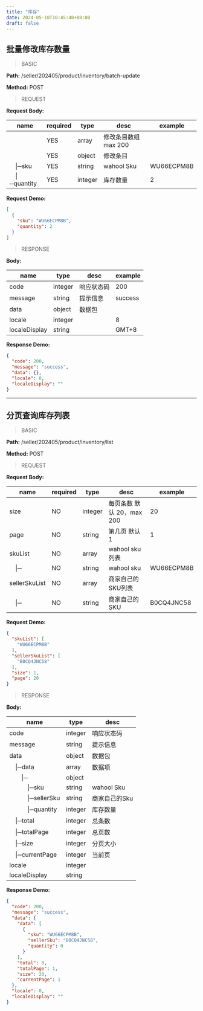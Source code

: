 ```yaml
---
title: "库存"
date: 2024-05-10T10:45:48+08:00
draft: false
---
```


## 批量修改库存数量

> BASIC

**Path:** /seller/202405/product/inventory/batch-update

**Method:** POST

> REQUEST



**Request Body:**

| name                        | required | type    | desc             | example    |
|-----------------------------|----------|---------|------------------|------------|
|                             | YES      | array   | 修改条目数组   max 200 |            |
|                             | YES      | object  | 修改条目             |            |
| &ensp;&ensp;&#124;─sku      | YES      | string  | wahool Sku       | WU66ECPM8B |
| &ensp;&ensp;&#124;─quantity | YES      | integer | 库存数量             | 2          |

**Request Demo:**

```json
[
  {
    "sku": "WU66ECPM8B",
    "quantity": 2
  }
]
```



> RESPONSE


**Body:**

| name          | type    | desc  | example |
|---------------|---------|-------|---------|
| code          | integer | 响应状态码 | 200     |
| message       | string  | 提示信息  | success |
| data          | object  | 数据包   |         |
| locale        | integer |       | 8       |
| localeDisplay | string  |       | GMT+8   |

**Response Demo:**

```json
{
  "code": 200,
  "message": "success",
  "data": {},
  "locale": 0,
  "localeDisplay": ""
}
```




---
## 分页查询库存列表

> BASIC

**Path:** /seller/202405/product/inventory/list

**Method:** POST

> REQUEST

**Request Body:**

| name                | required | type    | desc               | example    |
|---------------------|----------|---------|--------------------|------------|
| size                | NO       | integer | 每页条数 默认 20，max 200 | 20         |
| page                | NO       | string  | 第几页 默认 1           | 1          |
| skuList             | NO       | array   | wahool sku列表       |
| &ensp;&ensp;&#124;─ | NO       | string  | wahool sku         | WU66ECPM8B |
| sellerSkuList       | NO       | array   | 商家自己的SKU列表         |
| &ensp;&ensp;&#124;─ | NO       | string  | 商家自己的SKU           | B0CQ4JNC58 |

**Request Demo:**

```json
{
  "skuList": [
    "WU66ECPM8B"
  ],
  "sellerSkuList": [
    "B0CQ4JNC58"
  ],
  "size": 1,
  "page": 20
}
```



> RESPONSE


**Body:**

| name                                                 | type    | desc       |
|------------------------------------------------------|---------|------------|
| code                                                 | integer | 响应状态码      |
| message                                              | string  | 提示信息       |
| data                                                 | object  | 数据包        |
| &ensp;&ensp;&#124;─data                              | array   | 数据项        |
| &ensp;&ensp;&ensp;&ensp;&#124;─                      | object  |            |
| &ensp;&ensp;&ensp;&ensp;&ensp;&ensp;&#124;─sku       | string  | wahool Sku |
| &ensp;&ensp;&ensp;&ensp;&ensp;&ensp;&#124;─sellerSku | string  | 商家自己的Sku   |
| &ensp;&ensp;&ensp;&ensp;&ensp;&ensp;&#124;─quantity  | integer | 库存数量       |
| &ensp;&ensp;&#124;─total                             | integer | 总条数        |
| &ensp;&ensp;&#124;─totalPage                         | integer | 总页数        |
| &ensp;&ensp;&#124;─size                              | integer | 分页大小       |
| &ensp;&ensp;&#124;─currentPage                       | integer | 当前页        |
| locale                                               | integer |            |
| localeDisplay                                        | string  |            |

**Response Demo:**

```json
{
  "code": 200,
  "message": "success",
  "data": {
    "data": [
      {
        "sku": "WU66ECPM8B",
        "sellerSku": "B0CQ4JNC58",
        "quantity": 0
      }
    ],
    "total": 8,
    "totalPage": 1,
    "size": 20,
    "currentPage": 1
  },
  "locale": 0,
  "localeDisplay": ""
}
```




